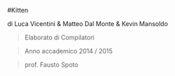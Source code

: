 #Kitten

di Luca Vicentini & Matteo Dal Monte & Kevin Mansoldo

> Elaborato di Compilatori

> Anno accademico 2014 / 2015

> prof. Fausto Spoto
